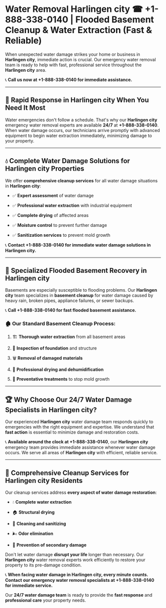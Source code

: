 # Water Removal Harlingen city ☎ +1-888-338-0140 | Flooded Basement Cleanup & Water Extraction (Fast & Reliable)

When unexpected water damage strikes your home or business in **Harlingen city**, immediate action is crucial. Our emergency water removal team is ready to help with fast, professional service throughout the **Harlingen city** area. 

📞 **Call us now at +1-888-338-0140 for immediate assistance.**
---
## 🚀 Rapid Response in Harlingen city When You Need It Most
Water emergencies don't follow a schedule. That's why our **Harlingen city** emergency water removal experts are available **24/7** at **+1-888-338-0140**. When water damage occurs, our technicians arrive promptly with advanced equipment to begin water extraction immediately, minimizing damage to your property.
---
## 💧 Complete Water Damage Solutions for Harlingen city Properties
We offer **comprehensive cleanup services** for all water damage situations in **Harlingen city**:
- ✅ **Expert assessment** of water damage  
- ✅ **Professional water extraction** with industrial equipment  
- ✅ **Complete drying** of affected areas  
- ✅ **Moisture control** to prevent further damage  
- ✅ **Sanitization services** to prevent mold growth  
📞 **Contact +1-888-338-0140 for immediate water damage solutions in Harlingen city.**
---
## 🌊 Specialized Flooded Basement Recovery in Harlingen city
Basements are especially susceptible to flooding problems. Our **Harlingen city** team specializes in **basement cleanup** for water damage caused by heavy rain, broken pipes, appliance failures, or sewer backups. 
📞 **Call +1-888-338-0140 for fast flooded basement assistance.**
### 🏚️ Our Standard Basement Cleanup Process:
1. 🏗️ **Thorough water extraction** from all basement areas  
2. 🔎 **Inspection of foundation** and structure  
3. 🗑️ **Removal of damaged materials**  
4. 💨 **Professional drying and dehumidification**  
5. 🚫 **Preventative treatments** to stop mold growth  
---
## 🏆 Why Choose Our 24/7 Water Damage Specialists in Harlingen city?
Our experienced **Harlingen city** water damage team responds quickly to emergencies with the right equipment and expertise. We understand that **fast action** is essential to minimize damage and restoration costs.
📞 **Available around the clock at +1-888-338-0140**, our **Harlingen city** emergency team provides immediate assistance whenever water damage occurs. We serve all areas of **Harlingen city** with efficient, reliable service.
---
## 🧹 Comprehensive Cleanup Services for Harlingen city Residents
Our cleanup services address **every aspect of water damage restoration**:
- 💧 **Complete water extraction**  
- 🏠 **Structural drying**  
- 🧼 **Cleaning and sanitizing**  
- 🌬️ **Odor elimination**  
- 🚫 **Prevention of secondary damage**  
Don't let water damage **disrupt your life** longer than necessary. Our **Harlingen city** water removal experts work efficiently to restore your property to its pre-damage condition.
📞 **When facing water damage in Harlingen city, every minute counts. Contact our emergency water removal specialists at +1-888-338-0140 for immediate service.**
Our **24/7 water damage team** is ready to provide the **fast response** and **professional care** your property needs.
